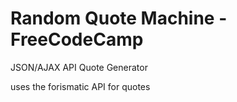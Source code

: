 # Random Quote Machine - FreeCodeCamp
JSON/AJAX API Quote Generator

uses the forismatic API for quotes
